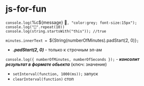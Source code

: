 # js-for-fun

`console.log(`%c${message} 🔅`, "color:grey; font-size:15px");` </br>
`console.log("💜".repeat(10))` </br>
`console.log(string.startsWith("this")); //true`

`minutes.innerText = `${String(numberOfMinutes).padStart(2, 0)}`;`

- **_.padStart(2, 0)_** - только к строчным эл-ам

`console.log({ numberOfMinutes, numberOfSeconds });` - **_консолит результат в формате обьекта_** (ключ: значение)

- `setInterval(function, 1000(ms));` запуск
- `clearInterval(function)` стоп
